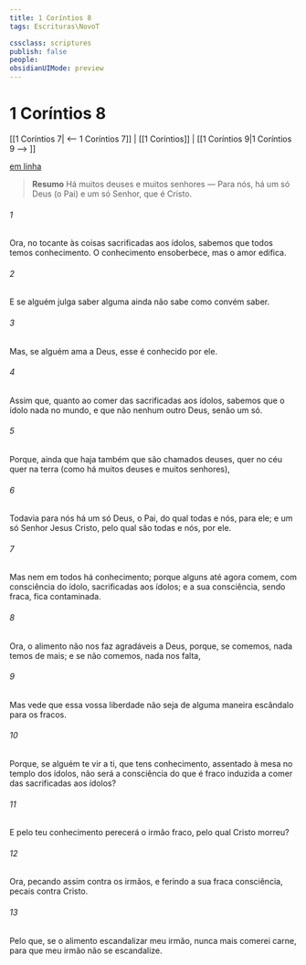 ```yaml
---
title: 1 Coríntios 8
tags: Escrituras\NovoT

cssclass: scriptures
publish: false
people:
obsidianUIMode: preview
---
```


# 1 Coríntios 8
[[1 Coríntios 7| <-- 1 Coríntios 7]] | [[1 Coríntios]] | [[1 Coríntios 9|1 Coríntios 9 --> ]]

[em linha](https://churchofjesuschrist.org/study/scriptures/nt/1-cor/8?lang=por)

> __Resumo__
Há muitos deuses e muitos senhores — Para nós, há um só Deus (o Pai) e um só Senhor, que é Cristo.

###### 1 
Ora, no tocante às coisas sacrificadas aos ídolos, sabemos que todos temos conhecimento. O conhecimento ensoberbece, mas o amor edifica.

###### 2 
E se alguém julga saber alguma  ainda não sabe como convém saber.

###### 3 
Mas, se alguém ama a Deus, esse é conhecido por ele.

###### 4 
Assim que, quanto ao comer das  sacrificadas aos ídolos, sabemos que o ídolo nada  no mundo, e que não  nenhum outro Deus, senão um só.

###### 5 
Porque, ainda que haja também  que são chamados deuses, quer no céu quer na terra (como há muitos deuses e muitos senhores),

###### 6 
Todavia para nós há um só Deus, o Pai, do qual  todas  e nós, para ele; e um só Senhor Jesus Cristo, pelo qual são todas  e nós, por ele.

###### 7 
Mas nem em todos há conhecimento; porque alguns até agora comem, com consciência do ídolo,  sacrificadas aos ídolos; e a sua consciência, sendo fraca, fica contaminada.

###### 8 
Ora, o alimento não nos faz agradáveis a Deus, porque, se comemos, nada temos de mais; e se não comemos, nada nos falta,

###### 9 
Mas vede que essa vossa liberdade não seja de alguma maneira escândalo para os fracos.

###### 10 
Porque, se alguém te vir a ti, que tens conhecimento, assentado à mesa no templo dos ídolos, não será a consciência do que é fraco induzida a comer das  sacrificadas aos ídolos?

###### 11 
E pelo teu conhecimento perecerá o irmão fraco, pelo qual Cristo morreu?

###### 12 
Ora, pecando assim contra os irmãos, e ferindo a sua fraca consciência, pecais contra Cristo.

###### 13 
Pelo que, se o alimento escandalizar meu irmão, nunca mais comerei carne, para que meu irmão não se escandalize.

